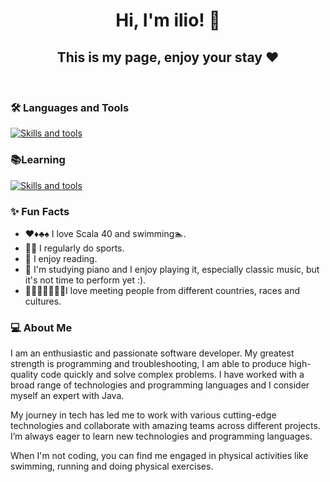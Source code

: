 

<h1 align="center">Hi, I'm ilio! 👋 </h1>
<h2 align="center">This is my page, enjoy your stay ❤️ </h2>
<br/>





<h3>🛠️ Languages and Tools</h3>
<p>
  <a href="https://skillicons.dev">
    <img src="https://skillicons.dev/icons?i=java,linux,git,jenkins,maven,spring&theme=light" alt="Skills and tools"/>
  </a>
</p>

<h3>📚Learning</h3>
<p>
  <a href="https://skillicons.dev">
    <img src="https://skillicons.dev/icons?i=python&theme=light" alt="Skills and tools"/>
  </a>
</p>
  



       

<h3>✨ Fun Facts</h3>
<ul>
<li>♥️♦️♣️♠️ I love Scala 40 and swimming🏊.</li>
<li>🏃🏻 I regularly do sports.</li>
<li>📖 I enjoy reading.</li>
<li>🎹 I'm studying piano and I enjoy playing it, especially classic music, but it's not time to perform yet :).</li>
<li>👨👨🏻👨🏽👨🏿I love meeting people from different countries, races and cultures.</li>
</ul>

<h3>‍💻 About Me</h3>
<p>
I am an enthusiastic and passionate software developer. My greatest strength is programming and troubleshooting, I am able to produce high-quality code quickly and solve complex problems. 
I have worked with a broad range of technologies and programming languages and I consider myself an expert with Java.
</p>
<p>
My journey in tech has led me to work with various cutting-edge technologies and collaborate with amazing teams across different
projects. I’m always eager to learn new technologies and programming languages.
</p>
<p>
When I'm not coding, you can find me engaged in physical activities like swimming, running and doing physical exercises.
</p>

